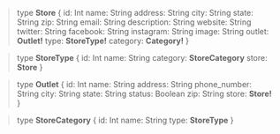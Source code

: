 > type **Store** {
> id: Int
> name: String
> address: String
> city: String
> state: String
> zip: String
> email: String
> description: String
> website: String
> twitter: String
> facebook: String
> instagram: String
> image: String
> outlet: **Outlet!**
> type: **StoreType!**
> category: **Category!**
> }

> type **StoreType** {
> id: Int
> name: String
> category: **StoreCategory**
> store: **Store**
> }

> type **Outlet** {
> id: Int
> name: String
> address: String
> phone_number: String
> city: String
> state: String
> status: Boolean
> zip: String
> store: **Store!**
> }

> type **StoreCategory** {
> id: Int
> name: String
> type: **StoreType**
> }